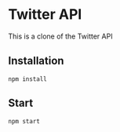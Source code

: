 # Twitter API

This is a clone of the Twitter API

## Installation

`npm install`

## Start

`npm start`
